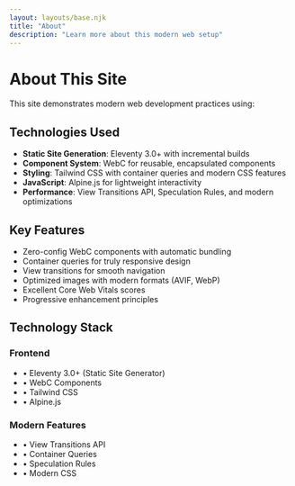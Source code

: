 ```yaml
---
layout: layouts/base.njk
title: "About"
description: "Learn more about this modern web setup"
---
```


# About This Site

This site demonstrates modern web development practices using:

## Technologies Used

- **Static Site Generation**: Eleventy 3.0+ with incremental builds
- **Component System**: WebC for reusable, encapsulated components  
- **Styling**: Tailwind CSS with container queries and modern CSS features
- **JavaScript**: Alpine.js for lightweight interactivity
- **Performance**: View Transitions API, Speculation Rules, and modern optimizations

## Key Features

- Zero-config WebC components with automatic bundling
- Container queries for truly responsive design
- View transitions for smooth navigation
- Optimized images with modern formats (AVIF, WebP)
- Excellent Core Web Vitals scores
- Progressive enhancement principles

<div class="card">
  <h2 class="text-xl font-bold mb-4">Technology Stack</h2>
  <div class="grid grid-cols-1 md:grid-cols-2 gap-4">
    <div>
      <h3 class="font-semibold text-primary-500">Frontend</h3>
      <ul class="text-sm text-gray-600 dark:text-gray-400 mt-2">
        <li>• Eleventy 3.0+ (Static Site Generator)</li>
        <li>• WebC Components</li>
        <li>• Tailwind CSS</li>
        <li>• Alpine.js</li>
      </ul>
    </div>
    <div>
      <h3 class="font-semibold text-primary-500">Modern Features</h3>
      <ul class="text-sm text-gray-600 dark:text-gray-400 mt-2">
        <li>• View Transitions API</li>
        <li>• Container Queries</li>
        <li>• Speculation Rules</li>
        <li>• Modern CSS</li>
      </ul>
    </div>
  </div>
</div>